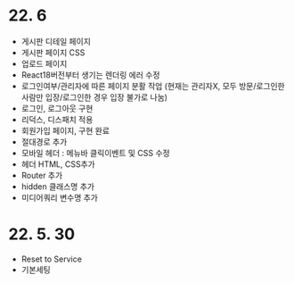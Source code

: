 # 22. 6

- 게시판 디테일 페이지
- 게시판 페이지 CSS
- 업로드 페이지
- React18버전부터 생기는 렌더링 에러 수정
- 로그인여부/관리자에 따른 페이지 분활 작업 (현재는 관리자X, 모두 방문/로그인한사람만 입장/로그인한 경우 입장 불가로 나눔)
- 로그인, 로그아웃 구현
- 리덕스, 디스패치 적용
- 회원가입 페이지, 구현 완료
- 절대경로 추가
- 모바일 헤더 : 메뉴바 클릭이벤트 및 CSS 수정
- 헤더 HTML, CSS추가
- Router 추가
- hidden 클래스명 추가
- 미디어쿼리 변수명 추가

# 22. 5. 30

- Reset to Service
- 기본세팅
